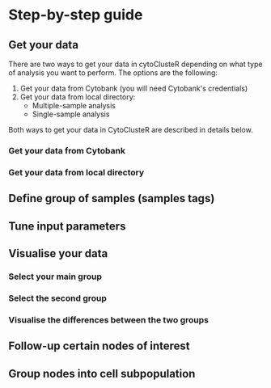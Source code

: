 # Step-by-step guide #

## Get your data  ##

There are two ways to get your data in cytoClusteR depending on what type of analysis you want to perform. The options are the following:
1. Get your data from Cytobank (you will need Cytobank's credentials)
2. Get your data from local directory:
    * Multiple-sample analysis
    * Single-sample analysis

Both ways to get your data in CytoClusteR are described in details below.

### Get your data from Cytobank  ###

### Get your data from local directory  ###


## Define group of samples (samples tags)  ##


## Tune input parameters  ##


## Visualise your data  ##

### Select your main group  ###

### Select the second group  ###

### Visualise the differences between the two groups  ###


## Follow-up certain nodes of interest  ##


## Group nodes into cell subpopulation  ##
